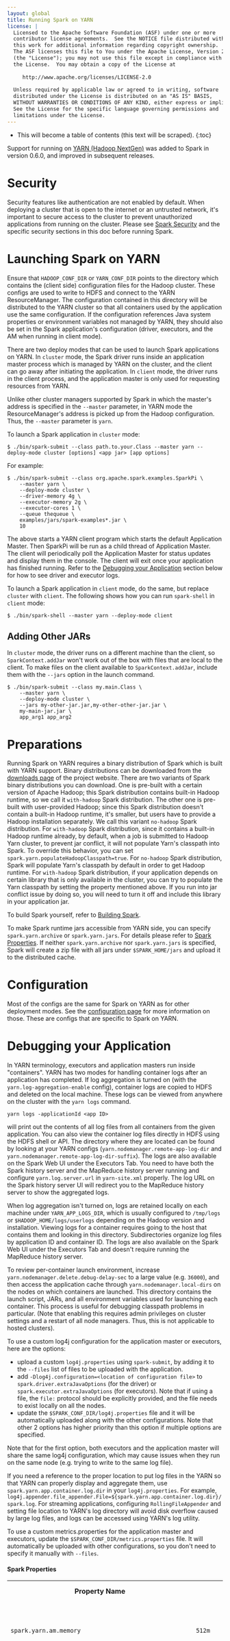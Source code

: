 ```yaml
---
layout: global
title: Running Spark on YARN
license: |
  Licensed to the Apache Software Foundation (ASF) under one or more
  contributor license agreements.  See the NOTICE file distributed with
  this work for additional information regarding copyright ownership.
  The ASF licenses this file to You under the Apache License, Version 2.0
  (the "License"); you may not use this file except in compliance with
  the License.  You may obtain a copy of the License at
 
     http://www.apache.org/licenses/LICENSE-2.0
 
  Unless required by applicable law or agreed to in writing, software
  distributed under the License is distributed on an "AS IS" BASIS,
  WITHOUT WARRANTIES OR CONDITIONS OF ANY KIND, either express or implied.
  See the License for the specific language governing permissions and
  limitations under the License.
---
```

* This will become a table of contents (this text will be scraped).
{:toc}

Support for running on [YARN (Hadoop
NextGen)](http://hadoop.apache.org/docs/stable/hadoop-yarn/hadoop-yarn-site/YARN.html)
was added to Spark in version 0.6.0, and improved in subsequent releases.

# Security

Security features like authentication are not enabled by default. When deploying a cluster that is open to the internet
or an untrusted network, it's important to secure access to the cluster to prevent unauthorized applications
from running on the cluster.
Please see [Spark Security](security.html) and the specific security sections in this doc before running Spark.

# Launching Spark on YARN

Ensure that `HADOOP_CONF_DIR` or `YARN_CONF_DIR` points to the directory which contains the (client side) configuration files for the Hadoop cluster.
These configs are used to write to HDFS and connect to the YARN ResourceManager. The
configuration contained in this directory will be distributed to the YARN cluster so that all
containers used by the application use the same configuration. If the configuration references
Java system properties or environment variables not managed by YARN, they should also be set in the
Spark application's configuration (driver, executors, and the AM when running in client mode).

There are two deploy modes that can be used to launch Spark applications on YARN. In `cluster` mode, the Spark driver runs inside an application master process which is managed by YARN on the cluster, and the client can go away after initiating the application. In `client` mode, the driver runs in the client process, and the application master is only used for requesting resources from YARN.

Unlike other cluster managers supported by Spark in which the master's address is specified in the `--master`
parameter, in YARN mode the ResourceManager's address is picked up from the Hadoop configuration.
Thus, the `--master` parameter is `yarn`.

To launch a Spark application in `cluster` mode:

    $ ./bin/spark-submit --class path.to.your.Class --master yarn --deploy-mode cluster [options] <app jar> [app options]

For example:

    $ ./bin/spark-submit --class org.apache.spark.examples.SparkPi \
        --master yarn \
        --deploy-mode cluster \
        --driver-memory 4g \
        --executor-memory 2g \
        --executor-cores 1 \
        --queue thequeue \
        examples/jars/spark-examples*.jar \
        10

The above starts a YARN client program which starts the default Application Master. Then SparkPi will be run as a child thread of Application Master. The client will periodically poll the Application Master for status updates and display them in the console. The client will exit once your application has finished running.  Refer to the [Debugging your Application](#debugging-your-application) section below for how to see driver and executor logs.

To launch a Spark application in `client` mode, do the same, but replace `cluster` with `client`. The following shows how you can run `spark-shell` in `client` mode:

    $ ./bin/spark-shell --master yarn --deploy-mode client

## Adding Other JARs

In `cluster` mode, the driver runs on a different machine than the client, so `SparkContext.addJar` won't work out of the box with files that are local to the client. To make files on the client available to `SparkContext.addJar`, include them with the `--jars` option in the launch command.

    $ ./bin/spark-submit --class my.main.Class \
        --master yarn \
        --deploy-mode cluster \
        --jars my-other-jar.jar,my-other-other-jar.jar \
        my-main-jar.jar \
        app_arg1 app_arg2


# Preparations

Running Spark on YARN requires a binary distribution of Spark which is built with YARN support.
Binary distributions can be downloaded from the [downloads page](https://spark.apache.org/downloads.html) of the project website.
There are two variants of Spark binary distributions you can download. One is pre-built with a certain
version of Apache Hadoop; this Spark distribution contains built-in Hadoop runtime, so we call it `with-hadoop` Spark
distribution. The other one is pre-built with user-provided Hadoop; since this Spark distribution
doesn't contain a built-in Hadoop runtime, it's smaller, but users have to provide a Hadoop installation separately.
We call this variant `no-hadoop` Spark distribution. For `with-hadoop` Spark distribution, since
it contains a built-in Hadoop runtime already, by default, when a job is submitted to Hadoop Yarn cluster, to prevent jar conflict, it will not
populate Yarn's classpath into Spark. To override this behavior, you can set <code>spark.yarn.populateHadoopClasspath=true</code>.
For `no-hadoop` Spark distribution, Spark will populate Yarn's classpath by default in order to get Hadoop runtime. For `with-hadoop` Spark distribution,
if your application depends on certain library that is only available in the cluster, you can try to populate the Yarn classpath by setting
the property mentioned above. If you run into jar conflict issue by doing so, you will need to turn it off and include this library
in your application jar.

To build Spark yourself, refer to [Building Spark](building-spark.html).

To make Spark runtime jars accessible from YARN side, you can specify `spark.yarn.archive` or `spark.yarn.jars`. For details please refer to [Spark Properties](#spark-properties). If neither `spark.yarn.archive` nor `spark.yarn.jars` is specified, Spark will create a zip file with all jars under `$SPARK_HOME/jars` and upload it to the distributed cache.

# Configuration

Most of the configs are the same for Spark on YARN as for other deployment modes. See the [configuration page](configuration.html) for more information on those.  These are configs that are specific to Spark on YARN.

# Debugging your Application

In YARN terminology, executors and application masters run inside "containers". YARN has two modes for handling container logs after an application has completed. If log aggregation is turned on (with the `yarn.log-aggregation-enable` config), container logs are copied to HDFS and deleted on the local machine. These logs can be viewed from anywhere on the cluster with the `yarn logs` command.

    yarn logs -applicationId <app ID>

will print out the contents of all log files from all containers from the given application. You can also view the container log files directly in HDFS using the HDFS shell or API. The directory where they are located can be found by looking at your YARN configs (`yarn.nodemanager.remote-app-log-dir` and `yarn.nodemanager.remote-app-log-dir-suffix`). The logs are also available on the Spark Web UI under the Executors Tab. You need to have both the Spark history server and the MapReduce history server running and configure `yarn.log.server.url` in `yarn-site.xml` properly. The log URL on the Spark history server UI will redirect you to the MapReduce history server to show the aggregated logs.

When log aggregation isn't turned on, logs are retained locally on each machine under `YARN_APP_LOGS_DIR`, which is usually configured to `/tmp/logs` or `$HADOOP_HOME/logs/userlogs` depending on the Hadoop version and installation. Viewing logs for a container requires going to the host that contains them and looking in this directory.  Subdirectories organize log files by application ID and container ID. The logs are also available on the Spark Web UI under the Executors Tab and doesn't require running the MapReduce history server.

To review per-container launch environment, increase `yarn.nodemanager.delete.debug-delay-sec` to a
large value (e.g. `36000`), and then access the application cache through `yarn.nodemanager.local-dirs`
on the nodes on which containers are launched. This directory contains the launch script, JARs, and
all environment variables used for launching each container. This process is useful for debugging
classpath problems in particular. (Note that enabling this requires admin privileges on cluster
settings and a restart of all node managers. Thus, this is not applicable to hosted clusters).

To use a custom log4j configuration for the application master or executors, here are the options:

- upload a custom `log4j.properties` using `spark-submit`, by adding it to the `--files` list of files
  to be uploaded with the application.
- add `-Dlog4j.configuration=<location of configuration file>` to `spark.driver.extraJavaOptions`
  (for the driver) or `spark.executor.extraJavaOptions` (for executors). Note that if using a file,
  the `file:` protocol should be explicitly provided, and the file needs to exist locally on all
  the nodes.
- update the `$SPARK_CONF_DIR/log4j.properties` file and it will be automatically uploaded along
  with the other configurations. Note that other 2 options has higher priority than this option if
  multiple options are specified.

Note that for the first option, both executors and the application master will share the same
log4j configuration, which may cause issues when they run on the same node (e.g. trying to write
to the same log file).

If you need a reference to the proper location to put log files in the YARN so that YARN can properly display and aggregate them, use `spark.yarn.app.container.log.dir` in your `log4j.properties`. For example, `log4j.appender.file_appender.File=${spark.yarn.app.container.log.dir}/spark.log`. For streaming applications, configuring `RollingFileAppender` and setting file location to YARN's log directory will avoid disk overflow caused by large log files, and logs can be accessed using YARN's log utility.

To use a custom metrics.properties for the application master and executors, update the `$SPARK_CONF_DIR/metrics.properties` file. It will automatically be uploaded with other configurations, so you don't need to specify it manually with `--files`.

#### Spark Properties

<table class="table">
<tr><th>Property Name</th><th>Default</th><th>Meaning</th><th>Since Version</th></tr>
<tr>
  <td><code>spark.yarn.am.memory</code></td>
  <td><code>512m</code></td>
  <td>
    Amount of memory to use for the YARN Application Master in client mode, in the same format as JVM memory strings (e.g. <code>512m</code>, <code>2g</code>).
    In cluster mode, use <code>spark.driver.memory</code> instead.
    <p/>
    Use lower-case suffixes, e.g. <code>k</code>, <code>m</code>, <code>g</code>, <code>t</code>, and <code>p</code>, for kibi-, mebi-, gibi-, tebi-, and pebibytes, respectively.
  </td>
  <td>1.3.0</td>
</tr>
<tr>
  <td><code>spark.yarn.am.resource.{resource-type}.amount</code></td>
  <td><code>(none)</code></td>
  <td>
    Amount of resource to use for the YARN Application Master in client mode.
    In cluster mode, use <code>spark.yarn.driver.resource.&lt;resource-type&gt;.amount</code> instead.
    Please note that this feature can be used only with YARN 3.0+
    For reference, see YARN Resource Model documentation: https://hadoop.apache.org/docs/r3.0.1/hadoop-yarn/hadoop-yarn-site/ResourceModel.html
    <p/>
    Example: 
    To request GPU resources from YARN, use: <code>spark.yarn.am.resource.yarn.io/gpu.amount</code>
  </td>
  <td>3.0.0</td>
</tr>
<tr>
  <td><code>spark.yarn.applicationType</code></td>
  <td><code>SPARK</code></td>
  <td>
    Defines more specific application types, e.g. <code>SPARK</code>, <code>SPARK-SQL</code>, <code>SPARK-STREAMING</code>,
    <code>SPARK-MLLIB</code> and <code>SPARK-GRAPH</code>. Please be careful not to exceed 20 characters.
  </td>
  <td>3.1.0</td>
</tr>
<tr>
  <td><code>spark.yarn.driver.resource.{resource-type}.amount</code></td>
  <td><code>(none)</code></td>
  <td>
    Amount of resource to use for the YARN Application Master in cluster mode.
    Please note that this feature can be used only with YARN 3.0+
    For reference, see YARN Resource Model documentation: https://hadoop.apache.org/docs/r3.0.1/hadoop-yarn/hadoop-yarn-site/ResourceModel.html
    <p/>
    Example: 
    To request GPU resources from YARN, use: <code>spark.yarn.driver.resource.yarn.io/gpu.amount</code>
  </td>
  <td>3.0.0</td> 
</tr>
<tr>
  <td><code>spark.yarn.executor.resource.{resource-type}.amount</code></td>
  <td><code>(none)</code></td>
  <td>
    Amount of resource to use per executor process.
    Please note that this feature can be used only with YARN 3.0+
    For reference, see YARN Resource Model documentation: https://hadoop.apache.org/docs/r3.0.1/hadoop-yarn/hadoop-yarn-site/ResourceModel.html
    <p/>
    Example: 
    To request GPU resources from YARN, use: <code>spark.yarn.executor.resource.yarn.io/gpu.amount</code>
  </td>
  <td>3.0.0</td>
</tr>
<tr>
  <td><code>spark.yarn.am.cores</code></td>
  <td><code>1</code></td>
  <td>
    Number of cores to use for the YARN Application Master in client mode.
    In cluster mode, use <code>spark.driver.cores</code> instead.
  </td>
  <td>1.3.0</td>
</tr>
<tr>
  <td><code>spark.yarn.am.waitTime</code></td>
  <td><code>100s</code></td>
  <td>
    Only used in <code>cluster</code> mode. Time for the YARN Application Master to wait for the
    SparkContext to be initialized.
  </td>
 <td>1.3.0</td> 
</tr>
<tr>
  <td><code>spark.yarn.submit.file.replication</code></td>
  <td>The default HDFS replication (usually <code>3</code>)</td>
  <td>
    HDFS replication level for the files uploaded into HDFS for the application. These include things like the Spark jar, the app jar, and any distributed cache files/archives.
  </td>
  <td>0.8.1</td>
</tr>
<tr>
  <td><code>spark.yarn.stagingDir</code></td>
  <td>Current user's home directory in the filesystem</td>
  <td>
    Staging directory used while submitting applications.
  </td>
 <td>2.0.0</td> 
</tr>
<tr>
  <td><code>spark.yarn.preserve.staging.files</code></td>
  <td><code>false</code></td>
  <td>
    Set to <code>true</code> to preserve the staged files (Spark jar, app jar, distributed cache files) at the end of the job rather than delete them.
  </td>
  <td>1.1.0</td> 
</tr>
<tr>
  <td><code>spark.yarn.scheduler.heartbeat.interval-ms</code></td>
  <td><code>3000</code></td>
  <td>
    The interval in ms in which the Spark application master heartbeats into the YARN ResourceManager.
    The value is capped at half the value of YARN's configuration for the expiry interval, i.e.
    <code>yarn.am.liveness-monitor.expiry-interval-ms</code>.
  </td>
  <td>0.8.1</td>
</tr>
<tr>
  <td><code>spark.yarn.scheduler.initial-allocation.interval</code></td>
  <td><code>200ms</code></td>
  <td>
    The initial interval in which the Spark application master eagerly heartbeats to the YARN ResourceManager
    when there are pending container allocation requests. It should be no larger than
    <code>spark.yarn.scheduler.heartbeat.interval-ms</code>. The allocation interval will doubled on
    successive eager heartbeats if pending containers still exist, until
    <code>spark.yarn.scheduler.heartbeat.interval-ms</code> is reached.
  </td>
  <td>1.4.0</td>
</tr>
<tr>
  <td><code>spark.yarn.max.executor.failures</code></td>
  <td>numExecutors * 2, with minimum of 3</td>
  <td>
    The maximum number of executor failures before failing the application.
  </td>
  <td>1.0.0</td>
</tr>
<tr>
  <td><code>spark.yarn.historyServer.address</code></td>
  <td>(none)</td>
  <td>
    The address of the Spark history server, e.g. <code>host.com:18080</code>. The address should not contain a scheme (<code>http://</code>). Defaults to not being set since the history server is an optional service. This address is given to the YARN ResourceManager when the Spark application finishes to link the application from the ResourceManager UI to the Spark history server UI.
    For this property, YARN properties can be used as variables, and these are substituted by Spark at runtime. For example, if the Spark history server runs on the same node as the YARN ResourceManager, it can be set to <code>${hadoopconf-yarn.resourcemanager.hostname}:18080</code>.
  </td>
  <td>1.0.0</td>
</tr>
<tr>
  <td><code>spark.yarn.dist.archives</code></td>
  <td>(none)</td>
  <td>
    Comma separated list of archives to be extracted into the working directory of each executor.
  </td>
  <td>1.0.0</td>
</tr>
<tr>
  <td><code>spark.yarn.dist.files</code></td>
  <td>(none)</td>
  <td>
    Comma-separated list of files to be placed in the working directory of each executor.
  </td>
  <td>1.0.0</td>
</tr>
<tr>
  <td><code>spark.yarn.dist.jars</code></td>
  <td>(none)</td>
  <td>
    Comma-separated list of jars to be placed in the working directory of each executor.
  </td>
  <td>2.0.0</td>
</tr>
<tr>
  <td><code>spark.yarn.dist.forceDownloadSchemes</code></td>
  <td><code>(none)</code></td>
  <td>
    Comma-separated list of schemes for which resources will be downloaded to the local disk prior to
    being added to YARN's distributed cache. For use in cases where the YARN service does not
    support schemes that are supported by Spark, like http, https and ftp, or jars required to be in the
    local YARN client's classpath. Wildcard '*' is denoted to download resources for all the schemes.
  </td>
  <td>2.3.0</td>
</tr>
<tr>
 <td><code>spark.executor.instances</code></td>
  <td><code>2</code></td>
  <td>
    The number of executors for static allocation. With <code>spark.dynamicAllocation.enabled</code>, the initial set of executors will be at least this large.
  </td>
  <td>1.0.0</td>
</tr>
<tr>
  <td><code>spark.yarn.am.memoryOverhead</code></td>
  <td>AM memory * 0.10, with minimum of 384 </td>
  <td>
    Same as <code>spark.driver.memoryOverhead</code>, but for the YARN Application Master in client mode.
  </td>
  <td>1.3.0</td>
</tr>
<tr>
  <td><code>spark.yarn.queue</code></td>
  <td><code>default</code></td>
  <td>
    The name of the YARN queue to which the application is submitted.
  </td>
  <td>1.0.0</td>
</tr>
<tr>
  <td><code>spark.yarn.jars</code></td>
  <td>(none)</td>
  <td>
    List of libraries containing Spark code to distribute to YARN containers.
    By default, Spark on YARN will use Spark jars installed locally, but the Spark jars can also be
    in a world-readable location on HDFS. This allows YARN to cache it on nodes so that it doesn't
    need to be distributed each time an application runs. To point to jars on HDFS, for example,
    set this configuration to <code>hdfs:///some/path</code>. Globs are allowed.
  </td>
  <td>2.0.0</td>
</tr>
<tr>
  <td><code>spark.yarn.archive</code></td>
  <td>(none)</td>
  <td>
    An archive containing needed Spark jars for distribution to the YARN cache. If set, this
    configuration replaces <code>spark.yarn.jars</code> and the archive is used in all the
    application's containers. The archive should contain jar files in its root directory.
    Like with the previous option, the archive can also be hosted on HDFS to speed up file
    distribution.
  </td>
  <td>2.0.0</td>
</tr>
<tr>
  <td><code>spark.yarn.appMasterEnv.[EnvironmentVariableName]</code></td>
  <td>(none)</td>
  <td>
     Add the environment variable specified by <code>EnvironmentVariableName</code> to the
     Application Master process launched on YARN. The user can specify multiple of
     these and to set multiple environment variables. In <code>cluster</code> mode this controls
     the environment of the Spark driver and in <code>client</code> mode it only controls
     the environment of the executor launcher.
  </td>
  <td>1.1.0</td>
</tr>
<tr>
  <td><code>spark.yarn.containerLauncherMaxThreads</code></td>
  <td><code>25</code></td>
  <td>
    The maximum number of threads to use in the YARN Application Master for launching executor containers.
  </td>
  <td>1.2.0</td>
</tr>
<tr>
  <td><code>spark.yarn.am.extraJavaOptions</code></td>
  <td>(none)</td>
  <td>
  A string of extra JVM options to pass to the YARN Application Master in client mode.
  In cluster mode, use <code>spark.driver.extraJavaOptions</code> instead. Note that it is illegal
  to set maximum heap size (-Xmx) settings with this option. Maximum heap size settings can be set
  with <code>spark.yarn.am.memory</code>
  </td>
  <td>1.3.0</td>
</tr>
<tr>
  <td><code>spark.yarn.am.extraLibraryPath</code></td>
  <td>(none)</td>
  <td>
    Set a special library path to use when launching the YARN Application Master in client mode.
  </td>
  <td>1.4.0</td>
</tr>
<tr>
  <td><code>spark.yarn.populateHadoopClasspath</code></td>
  <td>
    For <code>with-hadoop</code> Spark distribution, this is set to false; 
    for <code>no-hadoop</code> distribution, this is set to true.
  </td>
  <td>
    Whether to populate Hadoop classpath from <code>yarn.application.classpath</code> and
    <code>mapreduce.application.classpath</code> Note that if this is set to <code>false</code>, 
    it requires a <code>with-Hadoop</code> Spark distribution that bundles Hadoop runtime or
    user has to provide a Hadoop installation separately.
  </td>
  <td>2.4.6</td>
</tr>
<tr>
  <td><code>spark.yarn.maxAppAttempts</code></td>
  <td><code>yarn.resourcemanager.am.max-attempts</code> in YARN</td>
  <td>
  The maximum number of attempts that will be made to submit the application.
  It should be no larger than the global number of max attempts in the YARN configuration.
  </td>
  <td>1.3.0</td> 
</tr>
<tr>
  <td><code>spark.yarn.am.attemptFailuresValidityInterval</code></td>
  <td>(none)</td>
  <td>
  Defines the validity interval for AM failure tracking.
  If the AM has been running for at least the defined interval, the AM failure count will be reset.
  This feature is not enabled if not configured.
  </td>
  <td>1.6.0</td>
</tr>
<tr>
  <td><code>spark.yarn.executor.failuresValidityInterval</code></td>
  <td>(none)</td>
  <td>
  Defines the validity interval for executor failure tracking.
  Executor failures which are older than the validity interval will be ignored.
  </td>
  <td>2.0.0</td>
</tr>
<tr>
  <td><code>spark.yarn.submit.waitAppCompletion</code></td>
  <td><code>true</code></td>
  <td>
  In YARN cluster mode, controls whether the client waits to exit until the application completes.
  If set to <code>true</code>, the client process will stay alive reporting the application's status.
  Otherwise, the client process will exit after submission.
  </td>
  <td>1.4.0</td>
</tr>
<tr>
  <td><code>spark.yarn.am.nodeLabelExpression</code></td>
  <td>(none)</td>
  <td>
  A YARN node label expression that restricts the set of nodes AM will be scheduled on.
  Only versions of YARN greater than or equal to 2.6 support node label expressions, so when
  running against earlier versions, this property will be ignored.
  </td>
  <td>1.6.0</td>
</tr>
<tr>
  <td><code>spark.yarn.executor.nodeLabelExpression</code></td>
  <td>(none)</td>
  <td>
  A YARN node label expression that restricts the set of nodes executors will be scheduled on.
  Only versions of YARN greater than or equal to 2.6 support node label expressions, so when
  running against earlier versions, this property will be ignored.
  </td>
  <td>1.4.0</td>
</tr>
<tr>
  <td><code>spark.yarn.tags</code></td>
  <td>(none)</td>
  <td>
  Comma-separated list of strings to pass through as YARN application tags appearing
  in YARN ApplicationReports, which can be used for filtering when querying YARN apps.
  </td>
  <td>1.5.0</td>
</tr>
<tr>
  <td><code>spark.yarn.priority</code></td>
  <td>(none)</td>
  <td>
  Application priority for YARN to define pending applications ordering policy, those with higher
  integer value have a better opportunity to be activated. Currently, YARN only supports application
  priority when using FIFO ordering policy.
  </td>
  <td>3.0.0</td>
</tr>
<tr>
  <td><code>spark.yarn.config.gatewayPath</code></td>
  <td>(none)</td>
  <td>
  A path that is valid on the gateway host (the host where a Spark application is started) but may
  differ for paths for the same resource in other nodes in the cluster. Coupled with
  <code>spark.yarn.config.replacementPath</code>, this is used to support clusters with
  heterogeneous configurations, so that Spark can correctly launch remote processes.
  <p/>
  The replacement path normally will contain a reference to some environment variable exported by
  YARN (and, thus, visible to Spark containers).
  <p/>
  For example, if the gateway node has Hadoop libraries installed on <code>/disk1/hadoop</code>, and
  the location of the Hadoop install is exported by YARN as the  <code>HADOOP_HOME</code>
  environment variable, setting this value to <code>/disk1/hadoop</code> and the replacement path to
  <code>$HADOOP_HOME</code> will make sure that paths used to launch remote processes properly
  reference the local YARN configuration.
  </td>
  <td>1.5.0</td>
</tr>
<tr>
  <td><code>spark.yarn.config.replacementPath</code></td>
  <td>(none)</td>
  <td>
  See <code>spark.yarn.config.gatewayPath</code>.
  </td>
  <td>1.5.0</td>
</tr>
<tr>
  <td><code>spark.yarn.rolledLog.includePattern</code></td>
  <td>(none)</td>
  <td>
  Java Regex to filter the log files which match the defined include pattern
  and those log files will be aggregated in a rolling fashion.
  This will be used with YARN's rolling log aggregation, to enable this feature in YARN side
  <code>yarn.nodemanager.log-aggregation.roll-monitoring-interval-seconds</code> should be
  configured in yarn-site.xml. The Spark log4j appender needs be changed to use
  FileAppender or another appender that can handle the files being removed while it is running. Based
  on the file name configured in the log4j configuration (like spark.log), the user should set the
  regex (spark*) to include all the log files that need to be aggregated.
  </td>
  <td>2.0.0</td>
</tr>
<tr>
  <td><code>spark.yarn.rolledLog.excludePattern</code></td>
  <td>(none)</td>
  <td>
  Java Regex to filter the log files which match the defined exclude pattern
  and those log files will not be aggregated in a rolling fashion. If the log file
  name matches both the include and the exclude pattern, this file will be excluded eventually.
  </td>
  <td>2.0.0</td>
</tr>
<tr>
  <td><code>spark.yarn.executor.launch.excludeOnFailure.enabled</code></td>
  <td>false</td>
  <td>
  Flag to enable exclusion of nodes having YARN resource allocation problems.
  The error limit for excluding can be configured by
  <code>spark.excludeOnFailure.application.maxFailedExecutorsPerNode</code>.
  </td>
  <td>2.4.0</td>
</tr>
<tr>
  <td><code>spark.yarn.exclude.nodes</code></td>
  <td>(none)</td>
  <td>
  Comma-separated list of YARN node names which are excluded from resource allocation.
  </td>
  <td>3.0.0</td>
</tr>
<tr>
  <td><code>spark.yarn.metrics.namespace</code></td>
  <td>(none)</td>
  <td>
  The root namespace for AM metrics reporting. 
  If it is not set then the YARN application ID is used.
  </td>
  <td>2.4.0</td>
</tr>
<tr>
  <td><code>spark.yarn.custom.submit.class</code></td>
  <td>org.apache.spark.deploy.yarn.YarnClusterApplication</td>
  <td>
  This config can be used to override default Yarn Application submission class. This is useful when there is a custom variant of Yarn cluster which requires a modified Yarn client. Users should add the relevant dependencies in classpath.
  </td>
  <td>3.3.0</td>
</tr>
</table>

#### Available patterns for SHS custom executor log URL

<table class="table">
    <tr><th>Pattern</th><th>Meaning</th></tr>
    <tr>
      <td>&#123;&#123;HTTP_SCHEME&#125;&#125;</td>
      <td><code>http://</code> or <code>https://</code> according to YARN HTTP policy. (Configured via <code>yarn.http.policy</code>)</td>
    </tr>
    <tr>
      <td>&#123;&#123;NM_HOST&#125;&#125;</td>
      <td>The "host" of node where container was run.</td>
    </tr>
    <tr>
      <td>&#123;&#123;NM_PORT&#125;&#125;</td>
      <td>The "port" of node manager where container was run.</td>
    </tr>
    <tr>
      <td>&#123;&#123;NM_HTTP_PORT&#125;&#125;</td>
      <td>The "port" of node manager's http server where container was run.</td>
    </tr>
    <tr>
      <td>&#123;&#123;NM_HTTP_ADDRESS&#125;&#125;</td>
      <td>Http URI of the node on which the container is allocated.</td>
    </tr>
    <tr>
      <td>&#123;&#123;CLUSTER_ID&#125;&#125;</td>
      <td>The cluster ID of Resource Manager. (Configured via <code>yarn.resourcemanager.cluster-id</code>)</td>
    </tr>
    <tr>
      <td>&#123;&#123;CONTAINER_ID&#125;&#125;</td>
      <td>The ID of container.</td>
    </tr>
    <tr>
      <td>&#123;&#123;USER&#125;&#125;</td>
      <td><code>SPARK_USER</code> on system environment.</td>
    </tr>
    <tr>
      <td>&#123;&#123;FILE_NAME&#125;&#125;</td>
      <td><code>stdout</code>, <code>stderr</code>.</td>
    </tr>
</table>

For example, suppose you would like to point log url link to Job History Server directly instead of let NodeManager http server redirects it, you can configure `spark.history.custom.executor.log.url` as below:

<code>&#123;&#123;HTTP_SCHEME&#125;&#125;&lt;JHS_HOST&gt;:&lt;JHS_PORT&gt;/jobhistory/logs/&#123;&#123;NM_HOST&#125;&#125;:&#123;&#123;NM_PORT&#125;&#125;/&#123;&#123;CONTAINER_ID&#125;&#125;/&#123;&#123;CONTAINER_ID&#125;&#125;/&#123;&#123;USER&#125;&#125;/&#123;&#123;FILE_NAME&#125;&#125;?start=-4096</code>

NOTE: you need to replace `<JHS_POST>` and `<JHS_PORT>` with actual value.

# Resource Allocation and Configuration Overview

Please make sure to have read the Custom Resource Scheduling and Configuration Overview section on the [configuration page](configuration.html). This section only talks about the YARN specific aspects of resource scheduling.

YARN needs to be configured to support any resources the user wants to use with Spark. Resource scheduling on YARN was added in YARN 3.1.0. See the YARN documentation for more information on configuring resources and properly setting up isolation. Ideally the resources are setup isolated so that an executor can only see the resources it was allocated. If you do not have isolation enabled, the user is responsible for creating a discovery script that ensures the resource is not shared between executors.

YARN currently supports any user defined resource type but has built in types for GPU (<code>yarn.io/gpu</code>) and FPGA (<code>yarn.io/fpga</code>). For that reason, if you are using either of those resources, Spark can translate your request for spark resources into YARN resources and you only have to specify the <code>spark.{driver/executor}.resource.</code> configs. If you are using a resource other then FPGA or GPU, the user is responsible for specifying the configs for both YARN (<code>spark.yarn.{driver/executor}.resource.</code>) and Spark (<code>spark.{driver/executor}.resource.</code>).

For example, the user wants to request 2 GPUs for each executor. The user can just specify <code>spark.executor.resource.gpu.amount=2</code> and Spark will handle requesting <code>yarn.io/gpu</code> resource type from YARN.

If the user has a user defined YARN resource, lets call it `acceleratorX` then the user must specify <code>spark.yarn.executor.resource.acceleratorX.amount=2</code> and <code>spark.executor.resource.acceleratorX.amount=2</code>.

YARN does not tell Spark the addresses of the resources allocated to each container. For that reason, the user must specify a discovery script that gets run by the executor on startup to discover what resources are available to that executor. You can find an example scripts in `examples/src/main/scripts/getGpusResources.sh`. The script must have execute permissions set and the user should setup permissions to not allow malicious users to modify it. The script should write to STDOUT a JSON string in the format of the ResourceInformation class. This has the resource name and an array of resource addresses available to just that executor.

# Stage Level Scheduling Overview

Stage level scheduling is supported on YARN when dynamic allocation is enabled. One thing to note that is YARN specific is that each ResourceProfile requires a different container priority on YARN. The mapping is simply the ResourceProfile id becomes the priority, on YARN lower numbers are higher priority. This means that profiles created earlier will have a higher priority in YARN. Normally this won't matter as Spark finishes one stage before starting another one, the only case this might have an affect is in a job server type scenario, so its something to keep in mind.
Note there is a difference in the way custom resources are handled between the base default profile and custom ResourceProfiles. To allow for the user to request YARN containers with extra resources without Spark scheduling on them, the user can specify resources via the <code>spark.yarn.executor.resource.</code> config. Those configs are only used in the base default profile though and do not get propagated into any other custom ResourceProfiles. This is because there would be no way to remove them if you wanted a stage to not have them. This results in your default profile getting custom resources defined in <code>spark.yarn.executor.resource.</code> plus spark defined resources of GPU or FPGA. Spark converts GPU and FPGA resources into the YARN built in types <code>yarn.io/gpu</code>) and <code>yarn.io/fpga</code>, but does not know the mapping of any other resources. Any other Spark custom resources are not propagated to YARN for the default profile. So if you want Spark to schedule based off a custom resource and have it requested from YARN, you must specify it in both YARN (<code>spark.yarn.{driver/executor}.resource.</code>) and Spark (<code>spark.{driver/executor}.resource.</code>) configs. Leave the Spark config off if you only want YARN containers with the extra resources but Spark not to schedule using them. Now for custom ResourceProfiles, it doesn't currently have a way to only specify YARN resources without Spark scheduling off of them. This means for custom ResourceProfiles we propagate all the resources defined in the ResourceProfile to YARN. We still convert GPU and FPGA to the YARN build in types as well. This requires that the name of any custom resources you specify match what they are defined as in YARN.

# Important notes

- Whether core requests are honored in scheduling decisions depends on which scheduler is in use and how it is configured.
- In `cluster` mode, the local directories used by the Spark executors and the Spark driver will be the local directories configured for YARN (Hadoop YARN config `yarn.nodemanager.local-dirs`). If the user specifies `spark.local.dir`, it will be ignored. In `client` mode, the Spark executors will use the local directories configured for YARN while the Spark driver will use those defined in `spark.local.dir`. This is because the Spark driver does not run on the YARN cluster in `client` mode, only the Spark executors do.
- The `--files` and `--archives` options support specifying file names with the # similar to Hadoop. For example, you can specify: `--files localtest.txt#appSees.txt` and this will upload the file you have locally named `localtest.txt` into HDFS but this will be linked to by the name `appSees.txt`, and your application should use the name as `appSees.txt` to reference it when running on YARN.
- The `--jars` option allows the `SparkContext.addJar` function to work if you are using it with local files and running in `cluster` mode. It does not need to be used if you are using it with HDFS, HTTP, HTTPS, or FTP files.

# Kerberos

Standard Kerberos support in Spark is covered in the [Security](security.html#kerberos) page.

In YARN mode, when accessing Hadoop file systems, aside from the default file system in the hadoop
configuration, Spark will also automatically obtain delegation tokens for the service hosting the
staging directory of the Spark application.

## YARN-specific Kerberos Configuration

<table class="table">
<tr><th>Property Name</th><th>Default</th><th>Meaning</th><th>Since Version</th></tr>
<tr>
  <td><code>spark.kerberos.keytab</code></td>
  <td>(none)</td>
  <td>
  The full path to the file that contains the keytab for the principal specified above. This keytab
  will be copied to the node running the YARN Application Master via the YARN Distributed Cache, and
  will be used for renewing the login tickets and the delegation tokens periodically. Equivalent to
  the <code>--keytab</code> command line argument.

  <br /> (Works also with the "local" master.)
  </td>
  <td>3.0.0</td>
</tr>
<tr>
  <td><code>spark.kerberos.principal</code></td>
  <td>(none)</td>
  <td>
  Principal to be used to login to KDC, while running on secure clusters. Equivalent to the
  <code>--principal</code> command line argument.

  <br /> (Works also with the "local" master.)
  </td>
  <td>3.0.0</td>
</tr>
<tr>
  <td><code>spark.yarn.kerberos.relogin.period</code></td>
  <td>1m</td>
  <td>
  How often to check whether the kerberos TGT should be renewed. This should be set to a value
  that is shorter than the TGT renewal period (or the TGT lifetime if TGT renewal is not enabled).
  The default value should be enough for most deployments.
  </td>
  <td>2.3.0</td>
</tr>
<tr>
  <td><code>spark.yarn.kerberos.renewal.excludeHadoopFileSystems</code></td>
  <td>(none)</td>
  <td>
    A comma-separated list of Hadoop filesystems for whose hosts will be excluded from from delegation
    token renewal at resource scheduler. For example, <code>spark.yarn.kerberos.renewal.excludeHadoopFileSystems=hdfs://nn1.com:8032,
    hdfs://nn2.com:8032</code>. This is known to work under YARN for now, so YARN Resource Manager won't renew tokens for the application.
    Note that as resource scheduler does not renew token, so any application running longer than the original token expiration that tries
    to use that token will likely fail.
  </td>
  <td>3.2.0</td>
</tr>
</table>

## Troubleshooting Kerberos

Debugging Hadoop/Kerberos problems can be "difficult". One useful technique is to
enable extra logging of Kerberos operations in Hadoop by setting the `HADOOP_JAAS_DEBUG`
environment variable.

```bash
export HADOOP_JAAS_DEBUG=true
```

The JDK classes can be configured to enable extra logging of their Kerberos and
SPNEGO/REST authentication via the system properties `sun.security.krb5.debug`
and `sun.security.spnego.debug=true`

```
-Dsun.security.krb5.debug=true -Dsun.security.spnego.debug=true
```

All these options can be enabled in the Application Master:

```
spark.yarn.appMasterEnv.HADOOP_JAAS_DEBUG true
spark.yarn.am.extraJavaOptions -Dsun.security.krb5.debug=true -Dsun.security.spnego.debug=true
```

Finally, if the log level for `org.apache.spark.deploy.yarn.Client` is set to `DEBUG`, the log
will include a list of all tokens obtained, and their expiry details


# Configuring the External Shuffle Service

To start the Spark Shuffle Service on each `NodeManager` in your YARN cluster, follow these
instructions:

1. Build Spark with the [YARN profile](building-spark.html). Skip this step if you are using a
pre-packaged distribution.
1. Locate the `spark-<version>-yarn-shuffle.jar`. This should be under
`$SPARK_HOME/common/network-yarn/target/scala-<version>` if you are building Spark yourself, and under
`yarn` if you are using a distribution.
1. Add this jar to the classpath of all `NodeManager`s in your cluster.
1. In the `yarn-site.xml` on each node, add `spark_shuffle` to `yarn.nodemanager.aux-services`,
then set `yarn.nodemanager.aux-services.spark_shuffle.class` to
`org.apache.spark.network.yarn.YarnShuffleService`.
1. Increase `NodeManager's` heap size by setting `YARN_HEAPSIZE` (1000 by default) in `etc/hadoop/yarn-env.sh`
to avoid garbage collection issues during shuffle.
1. Restart all `NodeManager`s in your cluster.

The following extra configuration options are available when the shuffle service is running on YARN:

<table class="table">
<tr><th>Property Name</th><th>Default</th><th>Meaning</th></tr>
<tr>
  <td><code>spark.yarn.shuffle.stopOnFailure</code></td>
  <td><code>false</code></td>
  <td>
    Whether to stop the NodeManager when there's a failure in the Spark Shuffle Service's
    initialization. This prevents application failures caused by running containers on
    NodeManagers where the Spark Shuffle Service is not running.
  </td>
</tr>
<tr>
  <td><code>spark.yarn.shuffle.service.metrics.namespace</code></td>
  <td><code>sparkShuffleService</code></td>
  <td>
    The namespace to use when emitting shuffle service metrics into Hadoop metrics2 system of the
    NodeManager.
  </td>
</tr>
</table>

Please note that the instructions above assume that the default shuffle service name,
`spark_shuffle`, has been used. It is possible to use any name here, but the values used in the
YARN NodeManager configurations must match the value of `spark.shuffle.service.name` in the
Spark application.

The shuffle service will, by default, take all of its configurations from the Hadoop Configuration
used by the NodeManager (e.g. `yarn-site.xml`). However, it is also possible to configure the
shuffle service independently using a file named `spark-shuffle-site.xml` which should be placed
onto the classpath of the shuffle service (which is, by default, shared with the classpath of the
NodeManager). The shuffle service will treat this as a standard Hadoop Configuration resource and
overlay it on top of the NodeManager's configuration.

# Launching your application with Apache Oozie

Apache Oozie can launch Spark applications as part of a workflow.
In a secure cluster, the launched application will need the relevant tokens to access the cluster's
services. If Spark is launched with a keytab, this is automatic.
However, if Spark is to be launched without a keytab, the responsibility for setting up security
must be handed over to Oozie.

The details of configuring Oozie for secure clusters and obtaining
credentials for a job can be found on the [Oozie web site](http://oozie.apache.org/)
in the "Authentication" section of the specific release's documentation.

For Spark applications, the Oozie workflow must be set up for Oozie to request all tokens which
the application needs, including:

- The YARN resource manager.
- The local Hadoop filesystem.
- Any remote Hadoop filesystems used as a source or destination of I/O.
- Hive —if used.
- HBase —if used.
- The YARN timeline server, if the application interacts with this.

To avoid Spark attempting —and then failing— to obtain Hive, HBase and remote HDFS tokens,
the Spark configuration must be set to disable token collection for the services.

The Spark configuration must include the lines:

```
spark.security.credentials.hive.enabled   false
spark.security.credentials.hbase.enabled  false
```

The configuration option `spark.kerberos.access.hadoopFileSystems` must be unset.

# Using the Spark History Server to replace the Spark Web UI

It is possible to use the Spark History Server application page as the tracking URL for running
applications when the application UI is disabled. This may be desirable on secure clusters, or to
reduce the memory usage of the Spark driver. To set up tracking through the Spark History Server,
do the following:

- On the application side, set <code>spark.yarn.historyServer.allowTracking=true</code> in Spark's
  configuration. This will tell Spark to use the history server's URL as the tracking URL if
  the application's UI is disabled.
- On the Spark History Server, add <code>org.apache.spark.deploy.yarn.YarnProxyRedirectFilter</code>
  to the list of filters in the <code>spark.ui.filters</code> configuration.

Be aware that the history server information may not be up-to-date with the application's state.

# Running multiple versions of the Spark Shuffle Service

Please note that this section only applies when running on YARN versions >= 2.9.0.

In some cases it may be desirable to run multiple instances of the Spark Shuffle Service which are
using different versions of Spark. This can be helpful, for example, when running a YARN cluster
with a mixed workload of applications running multiple Spark versions, since a given version of
the shuffle service is not always compatible with other versions of Spark. YARN versions since 2.9.0
support the ability to run shuffle services within an isolated classloader
(see [YARN-4577](https://issues.apache.org/jira/browse/YARN-4577)), meaning multiple Spark versions
can coexist within a single NodeManager. The
`yarn.nodemanager.aux-services.<service-name>.classpath` and, starting from YARN 2.10.2/3.1.1/3.2.0,
`yarn.nodemanager.aux-services.<service-name>.remote-classpath` options can be used to configure
this. In addition to setting up separate classpaths, it's necessary to ensure the two versions
advertise to different ports. This can be achieved using the `spark-shuffle-site.xml` file described
above. For example, you may have configuration like:

```properties
  yarn.nodemanager.aux-services = spark_shuffle_x,spark_shuffle_y
  yarn.nodemanager.aux-services.spark_shuffle_x.classpath = /path/to/spark-x-yarn-shuffle.jar,/path/to/spark-x-config
  yarn.nodemanager.aux-services.spark_shuffle_y.classpath = /path/to/spark-y-yarn-shuffle.jar,/path/to/spark-y-config
```

The two `spark-*-config` directories each contain one file, `spark-shuffle-site.xml`. These are XML
files in the [Hadoop Configuration format](https://hadoop.apache.org/docs/r3.2.2/api/org/apache/hadoop/conf/Configuration.html)
which each contain a few configurations to adjust the port number and metrics name prefix used:
```xml
<configuration>
  <property>
    <name>spark.shuffle.service.port</name>
    <value>7001</value>
  </property>
  <property>
    <name>spark.yarn.shuffle.service.metrics.namespace</name>
    <value>sparkShuffleServiceX</value>
  </property>
</configuration>
```
The values should both be different for the two different services.

Then, in the configuration of the Spark applications, one should be configured with:
```properties
  spark.shuffle.service.name = spark_shuffle_x
  spark.shuffle.service.port = 7001
```
and one should be configured with:
```properties
  spark.shuffle.service.name = spark_shuffle_y
  spark.shuffle.service.port = <other value>
```

